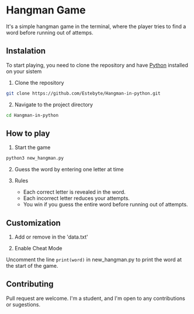 # Hangman Game

It's a simple hangman game in the terminal, where the player tries to find a word before running out of attemps.

## Instalation 

To start playing, you need to clone the repository and have [Python](https://www.python.org/) installed on your sistem

1. Clone the repository

```bash
git clone https://github.com/Estebyte/Hangman-in-python.git
```

2. Navigate to the project directory

```bash
cd Hangman-in-python
```

## How to play

1. Start the game

```bash
python3 new_hangman.py
```
2. Guess the word by entering one letter at time

3. Rules

    - Each correct letter is revealed in the word.
    - Each incorrect letter reduces your attempts.
    - You win if you guess the entire word before running out of attempts.

## Customization

1. Add or remove in the 'data.txt'

2. Enable Cheat Mode

Uncomment the line `print(word)` in new_hangman.py to print the word at the start of the game.

## Contributing

Pull request are welcome. I'm a student, and I'm open to any contributions or sugestions.


